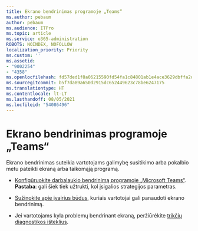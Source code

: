 ```yaml
---
title: Ekrano bendrinimas programoje „Teams“
ms.author: pebaum
author: pebaum
ms.audience: ITPro
ms.topic: article
ms.service: o365-administration
ROBOTS: NOINDEX, NOFOLLOW
localization_priority: Priority
ms.custom: ''
ms.assetid:
- "9002254"
- "4358"
ms.openlocfilehash: fd57ded1f8a06215590fd54fa1c84801ab1e4ace3629dbffa2d08026139a96fd
ms.sourcegitcommit: b5f7da89a650d2915dc652449623c78be6247175
ms.translationtype: HT
ms.contentlocale: lt-LT
ms.lasthandoff: 08/05/2021
ms.locfileid: "54086496"
---
```

# <a name="screen-sharing-with-teams"></a>Ekrano bendrinimas programoje „Teams“

Ekrano bendrinimas suteikia vartotojams galimybę susitikimo arba pokalbio metu pateikti ekraną arba taikomąją programą.

- [Konfigūruokite darbalaukio bendrinimą programoje „Microsoft Teams“](https://docs.microsoft.com/microsoftteams/configure-desktop-sharing). **Pastaba**: gali šiek tiek užtrukti, kol įsigalios strategijos parametras. 

- [Sužinokite apie įvairius būdus,](https://docs.microsoft.com/microsoftteams/meeting-policies-in-teams#meeting-policy-settings---content-sharing) kuriais vartotojai gali panaudoti ekrano bendrinimą. 

- Jei vartotojams kyla problemų bendrinant ekraną, peržiūrėkite [trikčių diagnostikos išteklius](https://docs.microsoft.com/microsoftteams/connectivity-issues). 
